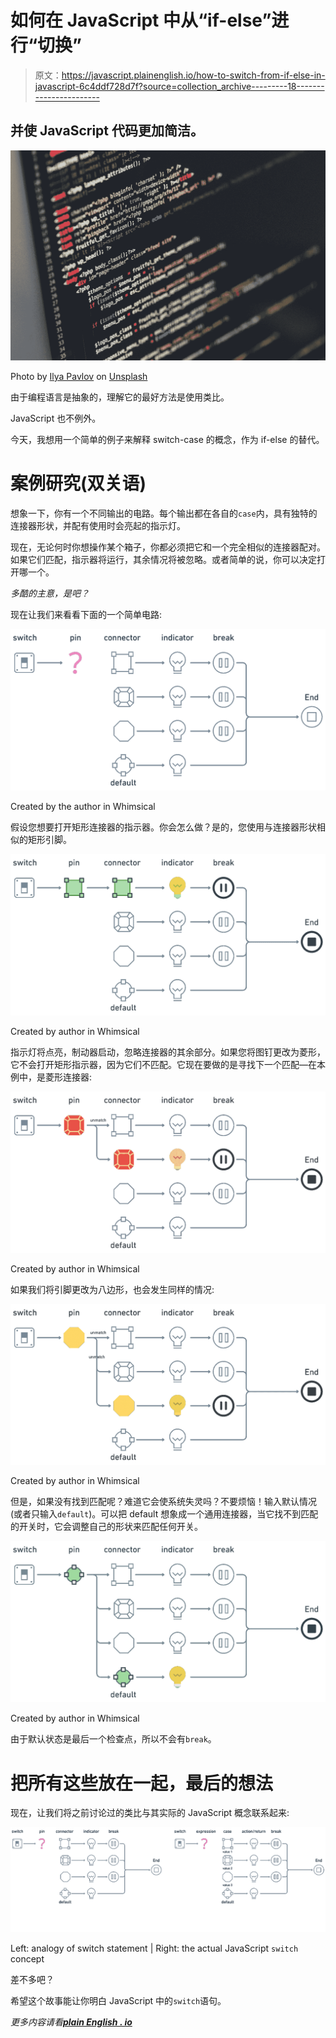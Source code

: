 # 如何在 JavaScript 中从“if-else”进行“切换”

> 原文：<https://javascript.plainenglish.io/how-to-switch-from-if-else-in-javascript-6c4ddf728d7f?source=collection_archive---------18----------------------->

## 并使 JavaScript 代码更加简洁。

![](img/14043bf8ca6dee46c20c4edeacb4d07d.png)

Photo by [Ilya Pavlov](https://unsplash.com/@ilyapavlov?utm_source=medium&utm_medium=referral) on [Unsplash](https://unsplash.com?utm_source=medium&utm_medium=referral)

由于编程语言是抽象的，理解它的最好方法是使用类比。

JavaScript 也不例外。

今天，我想用一个简单的例子来解释 switch-case 的概念，作为 if-else 的替代。

# 案例研究(双关语)

想象一下，你有一个不同输出的电路。每个输出都在各自的`case`内，具有独特的连接器形状，并配有使用时会亮起的指示灯。

现在，无论何时你想操作某个箱子，你都必须把它和一个完全相似的连接器配对。如果它们匹配，指示器将运行，其余情况将被忽略。或者简单的说，你可以决定打开哪一个。

*多酷的主意，是吧？*

现在让我们来看看下面的一个简单电路:

![](img/3eb3cb37118e70568ebb958665b06232.png)

Created by the author in Whimsical

假设您想要打开矩形连接器的指示器。你会怎么做？是的，您使用与连接器形状相似的矩形引脚。

![](img/24bc10f27a99185b4246f318a015e28d.png)

Created by author in Whimsical

指示灯将点亮，制动器启动，忽略连接器的其余部分。如果您将图钉更改为菱形，它不会打开矩形指示器，因为它们不匹配。它现在要做的是寻找下一个匹配—在本例中，是菱形连接器:

![](img/0508dca167e1032679f7da6ed2d0c4f4.png)

Created by author in Whimsical

如果我们将引脚更改为八边形，也会发生同样的情况:

![](img/5244a78a02965739010d76e8fdca14cc.png)

Created by author in Whimsical

但是，如果没有找到匹配呢？难道它会使系统失灵吗？不要烦恼！输入默认情况(或者只输入`default`)。可以把 default 想象成一个通用连接器，当它找不到匹配的开关时，它会调整自己的形状来匹配任何开关。

![](img/a4eb01852bbe3f3650abc76ae900ce42.png)

Created by author in Whimsical

由于默认状态是最后一个检查点，所以不会有`break`。

# 把所有这些放在一起，最后的想法

现在，让我们将之前讨论过的类比与其实际的 JavaScript 概念联系起来:

![](img/d68ea620300fe795602854d9d549176c.png)

Left: analogy of switch statement | Right: the actual JavaScript `switch` concept

差不多吧？

希望这个故事能让你明白 JavaScript 中的`switch`语句。

*更多内容请看*[***plain English . io***](http://plainenglish.io/)